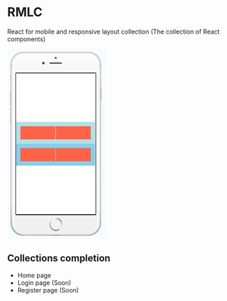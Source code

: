 # RMLC
React for mobile and responsive layout collection
(The collection of React components)

!['mobile'](https://raw.githubusercontent.com/mkhuda/react-mobile-layout-collection/master/img/FlexColumnAndRow.png)

## Collections completion
- Home page
- Login page (Soon)
- Register page (Soon)
